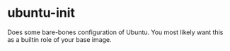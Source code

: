 # ubuntu-init

Does some bare-bones configuration of Ubuntu. You most likely want this as a builtin role of your base image.